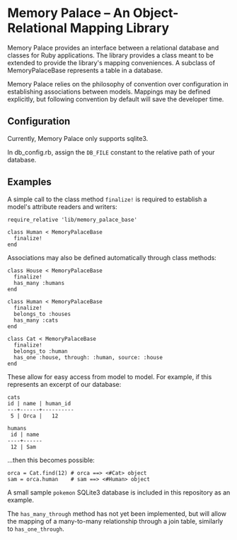 # Memory Palace – An Object-Relational Mapping Library

Memory Palace provides an interface between a relational database and classes for Ruby applications. The library provides a class meant to be extended to provide the library's mapping conveniences. A subclass of MemoryPalaceBase represents a table in a database.

Memory Palace relies on the philosophy of convention over configuration in establishing associations between models. Mappings may be defined explicitly, but following convention by default will save the developer time.

## Configuration

Currently, Memory Palace only supports sqlite3.

In db_config.rb, assign the `DB_FILE` constant to the relative path of your database.

## Examples

A simple call to the class method `finalize!` is required to establish a model's attribute readers and writers:

```
require_relative 'lib/memory_palace_base'

class Human < MemoryPalaceBase
  finalize!
end
```

Associations may also be defined automatically through class methods:

```
class House < MemoryPalaceBase
  finalize!
  has_many :humans
end

class Human < MemoryPalaceBase
  finalize!
  belongs_to :houses
  has_many :cats
end

class Cat < MemoryPalaceBase
  finalize!
  belongs_to :human
  has_one :house, through: :human, source: :house
end
```

These allow for easy access from model to model. For example, if this represents an excerpt of our database:

```
cats
id | name | human_id
---+------+----------
 5 | Orca |   12

humans
 id | name
----+------
 12 | Sam  
```

...then this becomes possible:

```
orca = Cat.find(12) # orca ==> <#Cat> object
sam = orca.human    # sam ==> <#Human> object
```

A small sample `pokemon` SQLite3 database is included in this repository as an example.

The `has_many_through` method has not yet been implemented, but will allow the mapping of a many-to-many relationship through a join table, similarly to `has_one_through`.

